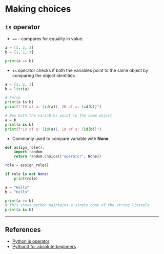 # Making choices

## `is` operator

* `==` - compares for equality in value.

```Python
a = [1, 2, 3]
b = [1, 2, 3]

print(a == b)
```

* `is` operator checks if both the variables point to the same object by comparing the object identities

```Python
a = [1, 2, 3]
b = list(a)

# False
print(a is b)
print(f"ID of a: {id(a)}, ID of a: {id(b)}")

# Now both the variables point to the same object.
a = b
print(a is b)
print(f"ID of a: {id(a)}, ID of a: {id(b)}")
```

* Commonly used to compare variable with **None**

```Python
def assign_role():
    import random
    return random.choice(["operator", None])

role = assign_role()

if role is not None:
    print(role)

a = "Hello"
b = "Hello"

print(a == b)
# This shows python maintains a single copy of the string literals
print(a is b)
```

---

## References

* [Python is operator](https://dbader.org/blog/difference-between-is-and-equals-in-python)
* [Python3 for absolute beginners](https://www.amazon.in/Python-Absolute-Beginners-Tim-Hall/dp/1430216328)

